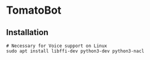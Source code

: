 # TomatoBot

## Installation

```
# Necessary for Voice support on Linux
sudo apt install libffi-dev python3-dev python3-nacl
```
